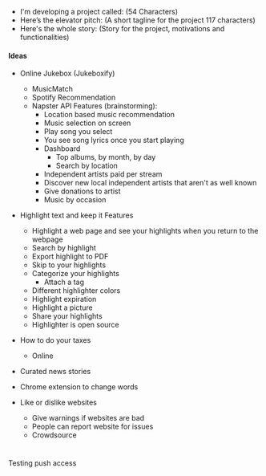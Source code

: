 * I'm developing a project called: (54 Characters)
* Here’s the elevator pitch: (A short tagline for the project 117 characters)
* Here's the whole story: (Story for the project, motivations and functionalities)

#### Ideas
- Online Jukebox (Jukeboxify)
  - MusicMatch
  - Spotify Recommendation
  - Napster API
  Features (brainstorming):
    - Location based music recommendation
    - Music selection on screen
    - Play song you select
    - You see song lyrics once you start playing
    - Dashboard
      - Top albums, by month, by day
      - Search by location
    - Independent artists paid per stream 
    - Discover new local independent artists that aren't as well known
    - Give donations to artist 
    - Music by occasion 
    
    
- Highlight text and keep it
  Features
  - Highlight a web page and see your highlights when you return to the webpage
  - Search by highlight
  - Export highlight to PDF
  - Skip to your highlights
  - Categorize your highlights
    - Attach a tag
  - Different highlighter colors
  - Highlight expiration
  - Highlight a picture
  - Share your highlights
  - Highlighter is open source

- How to do your taxes
  - Online

- Curated news stories

- Chrome extension to change words

- Like or dislike websites
  - Give warnings if websites are bad
  - People can report website for issues
  - Crowdsource

#
Testing push access





